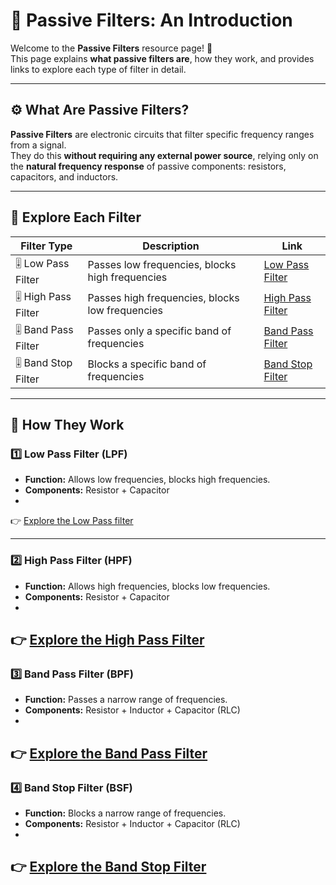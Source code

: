 # 📡 Passive Filters: An Introduction

Welcome to the **Passive Filters** resource page! 🎉  
This page explains **what passive filters are**, how they work, and provides links to explore each type of filter in detail.

---

## ⚙️ What Are Passive Filters?

**Passive Filters** are electronic circuits that filter specific frequency ranges from a signal.  
They do this **without requiring any external power source**, relying only on the **natural frequency response** of passive components: resistors, capacitors, and inductors.

---

## 🔗 Explore Each Filter

| Filter Type | Description | Link |
|--|--|--|
| 🎚️ Low Pass Filter | Passes low frequencies, blocks high frequencies | [Low Pass Filter](./LP_Filter/) |
| 🎚️ High Pass Filter | Passes high frequencies, blocks low frequencies | [High Pass Filter](./HP_Filter/) |
| 🎚️ Band Pass Filter | Passes only a specific band of frequencies | [Band Pass Filter](./BP_Filter/) |
| 🎚️ Band Stop Filter | Blocks a specific band of frequencies | [Band Stop Filter](./BS_Filter/) |

---

## 📐 How They Work

### 1️⃣ Low Pass Filter (LPF)
- **Function:** Allows low frequencies, blocks high frequencies.
- **Components:** Resistor + Capacitor
- 
👉 [Explore the Low Pass filter](./LP_Filter)

---

### 2️⃣ High Pass Filter (HPF)
- **Function:** Allows high frequencies, blocks low frequencies.
- **Components:** Resistor + Capacitor
- 
👉 [Explore the High Pass Filter](./HPF)
---

### 3️⃣ Band Pass Filter (BPF)
- **Function:** Passes a narrow range of frequencies.
- **Components:** Resistor + Inductor + Capacitor (RLC)
- 
👉 [Explore the Band Pass Filter](./BPF)
---

### 4️⃣ Band Stop Filter (BSF)
- **Function:** Blocks a narrow range of frequencies.
- **Components:** Resistor + Inductor + Capacitor (RLC)
- 
👉 [Explore the Band Stop Filter](./BSF)
---

